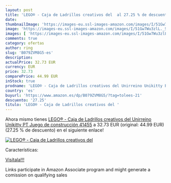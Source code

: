 ```yaml
---
layout: post
title: 'LEGO® - Caja de Ladrillos creativos del  al 27.25 % de descuento'
date: 
thumbnailImage: 'https://images-eu.ssl-images-amazon.com/images/I/51Gw7Wu3zlL._SL200_.jpg'
image: 'https://images-eu.ssl-images-amazon.com/images/I/51Gw7Wu3zlL._SL200_.jpg'
images: [ 'https://images-eu.ssl-images-amazon.com/images/I/51Gw7Wu3zlL._SL200_.jpg' ]
comments: true
category: ofertas
author: ring
slug: 'B079ZVM8G5-es'
description:
actualPrice: 32.73 EUR
currency: EUR
price: 32.73
comparePrice: 44.99 EUR
inStock: true
prodname: 'LEGO® - Caja de Ladrillos creativos del Unirreino Unikitty PT Juego de construcción  41455'
country: 'es'
buyurl: 'https://www.amazon.es/dp/B079ZVM8G5/?tag=tolees-21'
descuento: '27.25'
titulo: 'LEGO® - Caja de Ladrillos creativos del '
---
```


Ahora mismo tienes [LEGO® - Caja de Ladrillos creativos del Unirreino Unikitty PT Juego de construcción  41455](https://www.amazon.es/dp/B079ZVM8G5/?tag=tolees-21) a 32.73 EUR (original: 44.99 EUR) (27.25 %  de descuento) en el siguiente enlace!

[![LEGO® - Caja de Ladrillos creativos del ](https://images-eu.ssl-images-amazon.com/images/I/51Gw7Wu3zlL._SL200_.jpg)](https://www.amazon.es/dp/B079ZVM8G5/?tag=tolees-21)

Características:


[Visítala!!!](https://www.amazon.es/dp/B079ZVM8G5/?tag=tolees-21)

Links participate in Amazon Associate program and might generate a comission on qualifying sales
